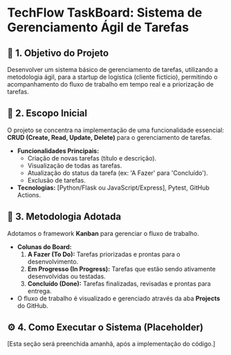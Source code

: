 # TechFlow TaskBoard: Sistema de Gerenciamento Ágil de Tarefas

## 📝 1. Objetivo do Projeto

Desenvolver um sistema básico de gerenciamento de tarefas, utilizando a metodologia ágil, para a startup de logística (cliente fictício), permitindo o acompanhamento do fluxo de trabalho em tempo real e a priorização de tarefas.

## 🚧 2. Escopo Inicial

O projeto se concentra na implementação de uma funcionalidade essencial: **CRUD (Create, Read, Update, Delete)** para o gerenciamento de tarefas.
* **Funcionalidades Principais:**
    * Criação de novas tarefas (título e descrição).
    * Visualização de todas as tarefas.
    * Atualização do status da tarefa (ex: 'A Fazer' para 'Concluído').
    * Exclusão de tarefas.
* **Tecnologias:** [Python/Flask ou JavaScript/Express], Pytest, GitHub Actions.

## 🚀 3. Metodologia Adotada

Adotamos o framework **Kanban** para gerenciar o fluxo de trabalho.
* **Colunas do Board:**
    1.  **A Fazer (To Do):** Tarefas priorizadas e prontas para o desenvolvimento.
    2.  **Em Progresso (In Progress):** Tarefas que estão sendo ativamente desenvolvidas ou testadas.
    3.  **Concluído (Done):** Tarefas finalizadas, revisadas e prontas para entrega.
* O fluxo de trabalho é visualizado e gerenciado através da aba **Projects** do GitHub.

## ⚙️ 4. Como Executar o Sistema (Placeholder)

[Esta seção será preenchida amanhã, após a implementação do código.]
